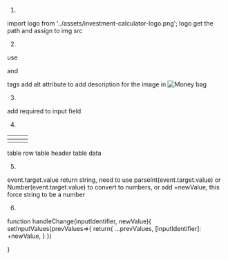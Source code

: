 1.
import logo from '../assets/investment-calculator-logo.png';
logo get the path and assign to img src

2.
use <section> and <p> tags
add alt attribute to add description for the image in <img alt="Money bag" />

3.
add required to input field

4.
<table>
    <thead>
        <tr>
            <th></th>
            <th></th>
            <th></th>
        </tr>
    </thead>
    <tbody>
        <tr>
            <td></td>
            <td></td>
            <td></td>
        <tr>
    </tbody>
</table>

<tr> table row
<th> table header
<td> table data

5.
event.target.value return string, need to use parseInt(event.target.value) or Number(event.target.value) to convert to numbers, or add +newValue, this force string to be a number

6.
function handleChange(inputIdentifier, newValue){
    setInputValues(prevValues=>{
        return{
            ...prevValues,
            [inputIdentifier]: +newValue,
        }
    })

}

